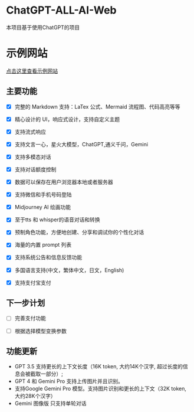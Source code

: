 # ChatGPT-ALL-AI-Web
本项目基于使用ChatGPT的项目

# 示例网站
<a href="https://fary.chat/" target="_blank" title="示例网站">点击这里查看示例网站</a>


## 主要功能
- [x] 完整的 Markdown 支持：LaTex 公式、Mermaid 流程图、代码高亮等等
- [x] 精心设计的 UI，响应式设计，支持自定义主题
- [x] 支持流式响应
- [x] 支持文言一心，星火大模型，ChatGPT,通义千问，Gemini
- [x] 支持多模态对话
- [x] 支持对话额度控制
- [x] 数据可以保存在用户浏览器本地或者服务器
- [x] 支持微信和手机号码登陆
- [x] Midjourney AI 绘画功能
- [x] 至于tts 和 whisper的语音对话和转换
- [x] 预制角色功能，方便地创建、分享和调试你的个性化对话
- [x] 海量的内置 prompt 列表
- [x] 支持系统公告和信息反馈功能
- [x] 多国语言支持(中文，繁体中文，日文，English)
- [x] 支持支付宝支付


## 下一步计划
- [ ] 完善支付功能
- [ ] 根据选择模型变换参数


## 功能更新
- GPT 3.5 支持更长的上下文长度（16K token, 大约14K个汉字, 超过长度的信息会被截取一部分）;
- GPT 4 和 Gemini Pro 支持上传图片并且识别。
- 支持Google Gemini Pro 模型。支持图片识别和更长的上下文（32K token, 大约28K个汉字）
- Gemini 图像版 只支持单轮对话

